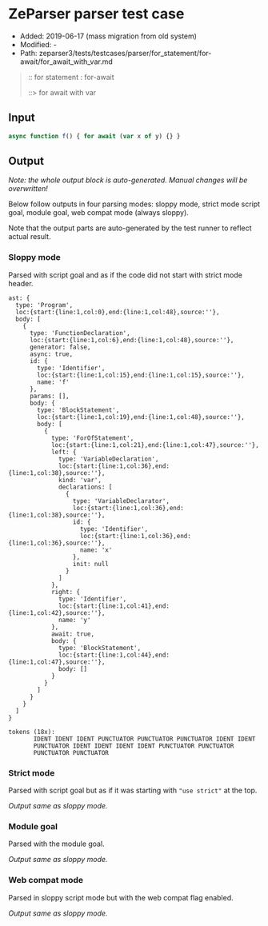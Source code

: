 # ZeParser parser test case

- Added: 2019-06-17 (mass migration from old system)
- Modified: -
- Path: zeparser3/tests/testcases/parser/for_statement/for-await/for_await_with_var.md

> :: for statement : for-await
>
> ::> for await with var

## Input

`````js
async function f() { for await (var x of y) {} }
`````

## Output

_Note: the whole output block is auto-generated. Manual changes will be overwritten!_

Below follow outputs in four parsing modes: sloppy mode, strict mode script goal, module goal, web compat mode (always sloppy).

Note that the output parts are auto-generated by the test runner to reflect actual result.

### Sloppy mode

Parsed with script goal and as if the code did not start with strict mode header.

`````
ast: {
  type: 'Program',
  loc:{start:{line:1,col:0},end:{line:1,col:48},source:''},
  body: [
    {
      type: 'FunctionDeclaration',
      loc:{start:{line:1,col:6},end:{line:1,col:48},source:''},
      generator: false,
      async: true,
      id: {
        type: 'Identifier',
        loc:{start:{line:1,col:15},end:{line:1,col:15},source:''},
        name: 'f'
      },
      params: [],
      body: {
        type: 'BlockStatement',
        loc:{start:{line:1,col:19},end:{line:1,col:48},source:''},
        body: [
          {
            type: 'ForOfStatement',
            loc:{start:{line:1,col:21},end:{line:1,col:47},source:''},
            left: {
              type: 'VariableDeclaration',
              loc:{start:{line:1,col:36},end:{line:1,col:38},source:''},
              kind: 'var',
              declarations: [
                {
                  type: 'VariableDeclarator',
                  loc:{start:{line:1,col:36},end:{line:1,col:38},source:''},
                  id: {
                    type: 'Identifier',
                    loc:{start:{line:1,col:36},end:{line:1,col:36},source:''},
                    name: 'x'
                  },
                  init: null
                }
              ]
            },
            right: {
              type: 'Identifier',
              loc:{start:{line:1,col:41},end:{line:1,col:42},source:''},
              name: 'y'
            },
            await: true,
            body: {
              type: 'BlockStatement',
              loc:{start:{line:1,col:44},end:{line:1,col:47},source:''},
              body: []
            }
          }
        ]
      }
    }
  ]
}

tokens (18x):
       IDENT IDENT IDENT PUNCTUATOR PUNCTUATOR PUNCTUATOR IDENT IDENT
       PUNCTUATOR IDENT IDENT IDENT IDENT PUNCTUATOR PUNCTUATOR
       PUNCTUATOR PUNCTUATOR
`````

### Strict mode

Parsed with script goal but as if it was starting with `"use strict"` at the top.

_Output same as sloppy mode._

### Module goal

Parsed with the module goal.

_Output same as sloppy mode._

### Web compat mode

Parsed in sloppy script mode but with the web compat flag enabled.

_Output same as sloppy mode._
